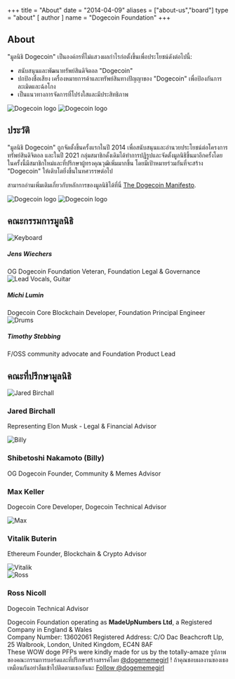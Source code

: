 +++ title = "About"
date = "2014-04-09"
aliases = ["about-us","board"]
type = "about"
[ author ]
name = "Dogecoin Foundation"
+++

<section class="presentation">
<div class="left">

<div class="title">

## About

  <div class="underline"></div>
</div>

<div class="description">
"มูลนิธิ Dogecoin" เป็นองค์กรที่ไม่แสวงผลกำไรก่อตั้งขึ้นเพื่อประโยชน์ดังต่อไปนี้:

- สนับสนุนและพัฒนาทรัพย์สินดิจิตอล "Dogecoin"
- ปกป้องชื่อเสียง เครื่องหมายการค้าและทรัพย์สินทางปัญญาของ "Dogecoin" เพื่อป้องกันการละเมิดและฉ้อโกง
- เป็นแนวทางการจัดการที่โปร่งใสและมีประสิทธิภาพ

</div>

<div class="mobile-logos">
<img class="dogegoin-light" src="/dogecoin-light.png" alt="Dogecoin logo">
<img class="dogegoin-dark" src="/dogecoin-dark.png" alt="Dogecoin logo">
</div>

<div class="title">

## ประวัติ

<div class="underline"></div>
</div>

<div class="description">
"มูลนิธิ Dogecoin" ถูกจัดตั้งขึ้นครั้งแรกในปี 2014 เพื่อสนับสนุนและอำนวยประโยชน์ต่อโครงการทรัพย์สินดิจิตอล และในปี 2021 กลุ่มสมาชิกดั้งเดิมได้ทำการปฏิรูปและจัดตั้งมูลนิธิขึ้นมาอีกครั้งโดยในครั้งนี้มีสมาชิกใหม่และที่ปรึกษาผู้ทรงคุณวุฒิเพิ่มมากขึ้น โดยมีเป้าหมายร่วมกันที่จะสร้าง "Dogecoin" ให้เติบโตยิ่งขึ้นในทศวรรษต่อไป

สามารถอ่านเพิ่มเติมเกี่ยวกับหลักการของมูลนิธิได้ที่นี่ [The Dogecoin Manifesto](/th/manifesto).

</div>
</div>
<div class="right">
<img class="dogegoin-light" src="/dogecoin-light.png" alt="Dogecoin logo">
<img class="dogegoin-dark" src="/dogecoin-dark.png" alt="Dogecoin logo">
</div>
</section>

<section class="board">
  <div>

## คณะกรรมการมูลนิธิ

  <div class="underline"></div>

  <div class="members">

  <div class="member">
  <img title='Keyboard' src="/jens.png"/>
  <h5>Jens Wiechers</h5>
  OG Dogecoin Foundation Veteran, Foundation Legal & Governance
  </div>

  <div class="member">
  <img title='Lead Vocals, Guitar' src="/michi.png"/>
  <h5>Michi Lumin</h5>
  Dogecoin Core Blockchain Developer, Foundation Principal Engineer
  </div>

  <div class="member">
  <img title='Drums' src="/timothy.png"/>
  <h5>Timothy Stebbing</h5>
  F/OSS community advocate and Foundation Product Lead
  </div>

  </div>
  </div>
</section>

<div class="advisors">
<div class="top"></div>
<div class="inner">
<div class="title">

## คณะที่ปรึกษามูลนิธิ

<div class="underline"></div>
</div>

<div class="members">

<div>
<img title='Jared Birchall' src="/jared.png"/>
</div>
<div>

### Jared Birchall

Representing Elon Musk - Legal & Financial Advisor

</div>

<div>
<img title='Billy' src="/billy.png"/>
</div>
<div>

### Shibetoshi Nakamoto (Billy)

OG Dogecoin Founder, Community & Memes Advisor

</div>

<div>

### Max Keller

Dogecoin Core Developer, Dogecoin Technical Advisor

</div>
<div>
<img title='Max' src="/max.png"/>
</div>

<div>

### Vitalik Buterin

Ethereum Founder, Blockchain & Crypto Advisor

</div>
<div>
<img title='Vitalik' src="/vitalik.png"/>
</div>

<div>
<img title='Ross' src="/ross.png"/>
</div>
<div>

### Ross Nicoll

Dogecoin Technical Advisor

</div>


</div>
</div>
<div class="bottom"></div>
</div>

<div class="company">
Dogecoin Foundation operating as <b>MadeUpNumbers Ltd</b>, a Registered Company in England & Wales <br/>
Company Number: 13602061 Registered Address: C/O Dac Beachcroft Llp, 25 Walbrook, London, United Kingdom, EC4N 8AF
</div>
<div class="tweet">
These WOW doge PFPs were kindly made for us by the totally-amaze
รูปภาพของคณะกรรมการบอร์ดและที่ปรึกษาสร้างสรรค์โดย 
<a href="https://twitter.com/Dogememegirl">@dogememegirl</a>
! ถ้าคุณชอบผลงานของเธอเหมือนกันอย่าลืมเข้าไปติดตามเธอกันนะ
<a href="https://twitter.com/dogememegirl?ref_src=twsrc%5Etfw" class="twitter-follow-button" data-show-screen-name="false" data-show-count="false">Follow @dogememegirl</a><script async src="https://platform.twitter.com/widgets.js" charset="utf-8"></script>
</div>
